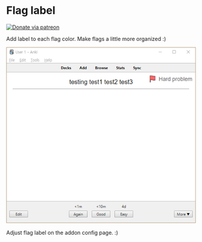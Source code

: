 # Flag label

[![Donate via patreon](https://img.shields.io/badge/patreon-donate-green.svg)](https://www.patreon.com/trgk)

Add label to each flag color. Make flags a little more organized :)

![example usage](docs/example.png)

Adjust flag label on the addon config page. :)